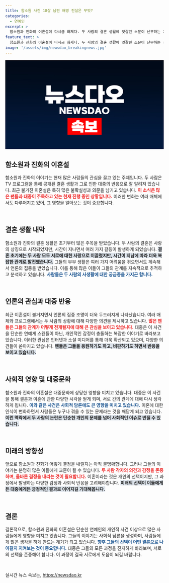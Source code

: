 ```yaml
---
title: 함소원 사건 18살 남편 해명 진실은 무엇?
categories:
  - 연예인
excerpt: >
  함소원과 진화의 이혼설이 다시금 화제다. 두 사람의 결혼 생활에 엇갈린 소문이 난무하는 가운데, 진실은 무엇인지 파헤쳐본다! 클릭하면 이들이 겪고 있는 갈등의 전말을 확인할 수 있다.
feature_text: >
  함소원과 진화의 이혼설이 다시금 화제다. 두 사람의 결혼 생활에 엇갈린 소문이 난무하는 가운데, 진실은 무엇인지 파헤쳐본다! 클릭하면 이들이 겪고 있는 갈등의 전말을 확인할 수 있다.
image: '/assets/img/newsdao_breakingnews.jpg'
---
```


<p><img src="/assets/img/newsdao_breakingnews.jpg" alt="implanttips 속보" /></p>

<h2 data-ke-size="size26">함소원과 진화의 이혼설</h2>

<p data-ke-size="size16">함소원과 진화의 이야기는 현재 많은 사람들의 관심을 끌고 있는 주제입니다. 두 사람은 TV 프로그램을 통해 공개된 결혼 생활과 그로 인한 대중의 반응으로 잘 알려져 있습니다. 최근 불거진 이혼설은 특히 많은 불확실성과 의문을 남기고 있습니다. <b><span style="color: #ee2323;">이 소식은 많은 팬들과 대중이 주목하고 있는 현재 진행 중인 상황입니다.</span></b> 이러한 변화는 여러 매체에서도 다루어지고 있어, 그 영향을 알아보는 것이 중요합니다.</p>

<p data-ke-size="size16">&nbsp;</p>

<h2 data-ke-size="size26">결혼 생활 내막</h2>

<p data-ke-size="size16">함소원과 진화의 결혼 생활은 초기부터 많은 주목을 받았습니다. 두 사람의 결혼은 사랑의 상징으로 시작되었지만, 시간이 지나면서 여러 가지 갈등이 발생하게 되었습니다. <b><span style="background-color: #21538527;">결혼 초기에는 두 사람 모두 서로에 대한 사랑으로 이끌렸지만, 시간이 지남에 따라 더욱 복잡한 관계로 발전했습니다.</span></b> 그들의 부부 생활은 여러 가지 어려움을 겪으면서도 계속해서 언론의 집중을 받았습니다. 이를 통해 많은 이들이 그들의 관계를 지속적으로 추적하고 분석하고 있습니다. <b><span style="color: #1a5490;">사람들은 두 사람의 사생활에 대한 궁금증을 가지곤 합니다.</span></b></p>

<p data-ke-size="size16">&nbsp;</p>

<h2 data-ke-size="size26">언론의 관심과 대중 반응</h2>

<p data-ke-size="size16">최근 이혼설이 불거지면서 언론의 집중 조명이 더욱 두드러지게 나타났습니다. 여러 매체와 프로그램에서는 두 사람의 상황에 대해 다양한 의견을 제시하고 있습니다. <b><span style="color: #ee2323;">많은 팬들은 그들의 관계가 어떻게 전개될지에 대해 큰 관심을 보이고 있습니다.</span></b> 대중은 이 사건을 단순한 연예계 스캔들이 아닌, 개인적인 감정이 충돌하는 복잡한 이야기로 바라보고 있습니다. 이러한 관심은 인터넷과 소셜 미디어를 통해 더욱 확산되고 있으며, 다양한 의견들이 쏟아지고 있습니다. <b><span style="background-color: #21538527;">팬들은 그들을 응원하기도 하고, 비판하기도 하면서 반응을 보이고 있습니다.</span></b></p>

<p data-ke-size="size16">&nbsp;</p>

<h2 data-ke-size="size26">사회적 영향 및 대중문화</h2>

<p data-ke-size="size16">함소원과 진화의 이혼설은 대중문화에 상당한 영향을 미치고 있습니다. 대중은 이 사건을 통해 결혼과 이혼에 관한 다양한 시각을 얻게 되며, 서로 간의 관계에 대해 다시 생각하게 됩니다. <b><span style="color: #1a5490;">이와 같은 사건은 사회적 담론에도 큰 영향을 미치고 있습니다.</span></b> 이혼에 대한 인식이 변화하면서 사람들은 누구나 겪을 수 있는 문제라는 것을 깨닫게 되고 있습니다. <b><span style="background-color: #21538527;">이런 맥락에서 두 사람의 논란은 단순한 개인의 문제를 넘어 사회적인 이슈로 번질 수 있습니다.</span></b></p>

<p data-ke-size="size16">&nbsp;</p>

<h2 data-ke-size="size26">미래의 방향성</h2>

<p data-ke-size="size16">앞으로 함소원과 진화가 어떻게 결정을 내릴지는 아직 불명확합니다. 그러나 그들의 이야기는 분명히 많은 이들에게 교훈이 될 수 있습니다. <b><span style="color: #ee2323;">두 사람 각자의 의견과 감정을 존중하며, 올바른 결정을 내리는 것이 필요합니다.</span></b> 이혼이라는 것은 개인의 선택이지만, 그 과정에서 발생하는 다양한 감정과 사회적 반응을 고려해야합니다. <b><span style="background-color: #21538527;">미래의 선택이 이들에게든 대중에게든 긍정적인 결과로 이어지길 기대해봅니다.</span></b></p>

<p data-ke-size="size16">&nbsp;</p>

<h2 data-ke-size="size26">결론</h2>

<p data-ke-size="size16">결론적으로, 함소원과 진화의 이혼설은 단순한 연예인의 개인적 사건 이상으로 많은 사람들에게 영향을 미치고 있습니다. 그들의 이야기는 사회적 담론을 생성하며, 사람들에게 많은 생각을 하게 만드는 계기가 되고 있습니다. <b><span style="color: #1a5490;">향후 그들의 선택이 어떤 결론으로 나아갈지 지켜보는 것이 중요합니다.</span></b> 대중은 그들의 모든 과정을 진지하게 바라보며, 서로의 선택을 존중해야 합니다. 이 과정이 결국 서로에게 도움이 되길 바랍니다.</p>

<p data-ke-size="size16">&nbsp;</p>
실시간 뉴스 속보는, <a href="https://newsdao.kr" rel="dofollow">https://newsdao.kr</a>


